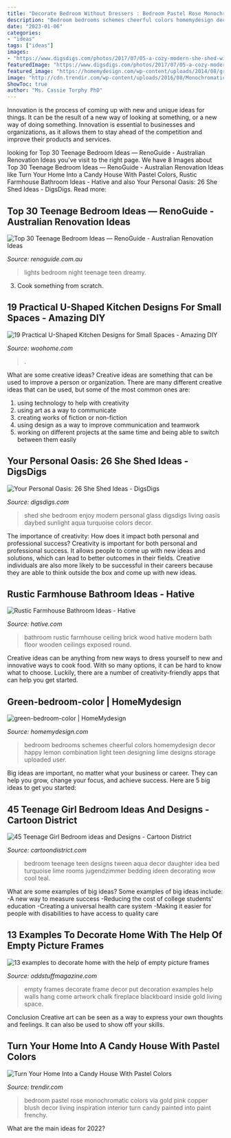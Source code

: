 ```yaml
---
title: "Decorate Bedroom Without Dressers : Bedroom Pastel Rose Monochromatic Colors Via Gold Pink Copper Blush Decor Living Inspiration Interior Turn Candy Painted Into Paint Frenchy"
description: "Bedroom bedrooms schemes cheerful colors homemydesign decor happy lemon combination light teen designing lime designs storage uploaded user"
date: "2023-01-06"
categories:
- "ideas"
tags: ["ideas"]
images:
- "https://www.digsdigs.com/photos/2017/07/05-a-cozy-modern-she-shed-with-a-living-and-bedroom-zone-to-enjoy-seclusion.jpg"
featuredImage: "https://www.digsdigs.com/photos/2017/07/05-a-cozy-modern-she-shed-with-a-living-and-bedroom-zone-to-enjoy-seclusion.jpg"
featured_image: "https://homemydesign.com/wp-content/uploads/2014/08/green-bedroom-color.jpg"
image: "http://cdn.trendir.com/wp-content/uploads/2016/08/Monochromatic-bedroom-1.jpg"
ShowToc: true
author: "Ms. Cassie Torphy PhD"
---
```



Innovation is the process of coming up with new and unique ideas for things. It can be the result of a new way of looking at something, or a new way of doing something. Innovation is essential to businesses and organizations, as it allows them to stay ahead of the competition and improve their products and services.

	

		
looking for Top 30 Teenage Bedroom Ideas — RenoGuide - Australian Renovation Ideas you've visit to the right page. We have 8 Images about Top 30 Teenage Bedroom Ideas — RenoGuide - Australian Renovation Ideas like Turn Your Home Into a Candy House With Pastel Colors, Rustic Farmhouse Bathroom Ideas - Hative and also Your Personal Oasis: 26 She Shed Ideas - DigsDigs. Read more:
		
    
## Top 30 Teenage Bedroom Ideas — RenoGuide - Australian Renovation Ideas

<img loading=lazy src="https://static1.squarespace.com/static/55bebb51e4b036c52ebe8c45/t/56230542e4b079b0ec73d293/1461221509366/blue+night+lights" onerror="this.onerror=null;this.src='https://tse1.mm.bing.net/th?id=OIP.Pl4xYDItVbzl2RNbF1nVwwHaJ4&amp;pid=15.1';" alt="Top 30 Teenage Bedroom Ideas — RenoGuide - Australian Renovation Ideas">

_Source: renoguide.com.au_

>lights bedroom night teenage teen dreamy. 

	

3. Cook something from scratch.

    
## 19 Practical U-Shaped Kitchen Designs For Small Spaces - Amazing DIY

<img loading=lazy src="https://www.woohome.com/wp-content/uploads/2016/01/u-shaped-kitchen-2.jpg" onerror="this.onerror=null;this.src='https://tse3.mm.bing.net/th?id=OIP.fTwRY5RQsWBmLNNJnRlJTwHaKy&amp;pid=15.1';" alt="19 Practical U-Shaped Kitchen Designs for Small Spaces - Amazing DIY">

_Source: woohome.com_

>. 

	

What are some creative ideas?
Creative ideas are something that can be used to improve a person or organization. There are many different creative ideas that can be used, but some of the most common ones are: 
1. using technology to help with creativity 
2. using art as a way to communicate 
3. creating works of fiction or non-fiction 
4. using design as a way to improve communication and teamwork 
5. working on different projects at the same time and being able to switch between them easily 

    
## Your Personal Oasis: 26 She Shed Ideas - DigsDigs

<img loading=lazy src="https://www.digsdigs.com/photos/2017/07/05-a-cozy-modern-she-shed-with-a-living-and-bedroom-zone-to-enjoy-seclusion.jpg" onerror="this.onerror=null;this.src='https://tse3.mm.bing.net/th?id=OIP.mbklUnrometnD6ArnijveAHaJ4&amp;pid=15.1';" alt="Your Personal Oasis: 26 She Shed Ideas - DigsDigs">

_Source: digsdigs.com_

>shed she bedroom enjoy modern personal glass digsdigs living oasis daybed sunlight aqua turquoise colors decor. 

	

The importance of creativity: How does it impact both personal and professional success?
Creativity is important for both personal and professional success. It allows people to come up with new ideas and solutions, which can lead to better outcomes in their fields. Creative individuals are also more likely to be successful in their careers because they are able to think outside the box and come up with new ideas.

    
## Rustic Farmhouse Bathroom Ideas - Hative

<img loading=lazy src="https://hative.com/wp-content/uploads/2016/05/rustic-bathroom/44-rustic-bathroom-ideas.jpg" onerror="this.onerror=null;this.src='https://tse4.mm.bing.net/th?id=OIP.W8_17qck7IKXSFOuSOBI7gHaLH&amp;pid=15.1';" alt="Rustic Farmhouse Bathroom Ideas - Hative">

_Source: hative.com_

>bathroom rustic farmhouse ceiling brick wood hative modern bath floor wooden ceilings exposed round. 

	

Creative ideas can be anything from new ways to dress yourself to new and innovative ways to cook food. With so many options, it can be hard to know what to choose. Luckily, there are a number of creativity-friendly apps that can help you get started.

    
## Green-bedroom-color | HomeMydesign

<img loading=lazy src="https://homemydesign.com/wp-content/uploads/2014/08/green-bedroom-color.jpg" onerror="this.onerror=null;this.src='https://tse4.mm.bing.net/th?id=OIP.aPeH7D-7opKGyPm_h7Dl1AHaJ4&amp;pid=15.1';" alt="green-bedroom-color | HomeMydesign">

_Source: homemydesign.com_

>bedroom bedrooms schemes cheerful colors homemydesign decor happy lemon combination light teen designing lime designs storage uploaded user. 

	

Big ideas are important, no matter what your business or career. They can help you grow, change your focus, and achieve success. Here are 5 big ideas to get you started: 

    
## 45 Teenage Girl Bedroom Ideas And Designs - Cartoon District

<img loading=lazy src="http://www.cartoondistrict.com/wp-content/uploads/2016/02/Teenage-Girl-Bedroom-ideas7.jpg" onerror="this.onerror=null;this.src='https://tse4.mm.bing.net/th?id=OIP.RHSSmDTfIBQtYD2uT9d3VgHaJ4&amp;pid=15.1';" alt="45 Teenage Girl Bedroom ideas and Designs - Cartoon District">

_Source: cartoondistrict.com_

>bedroom teenage teen designs tween aqua decor daughter idea bed turquoise lime rooms jugendzimmer bedding ideen decorating wow cool teal. 

	

What are some examples of big ideas?
Some examples of big ideas include: 
-A new way to measure success 
-Reducing the cost of college students' education 
-Creating a universal health care system
-Making it easier for people with disabilities to have access to quality care

    
## 13 Examples To Decorate Home With The Help Of Empty Picture Frames

<img loading=lazy src="http://oddstuffmagazine.com/wp-content/uploads/2015/02/Empty-Frames-As-Wall-Decor-7-650x668.jpg" onerror="this.onerror=null;this.src='https://tse4.mm.bing.net/th?id=OIP.EpPD4gEsjcGM_HP_MnH1jwHaHn&amp;pid=15.1';" alt="13 examples to decorate home with the help of empty picture frames">

_Source: oddstuffmagazine.com_

>empty frames decorate frame decor put decoration examples help walls hang come artwork chalk fireplace blackboard inside gold living space. 

	

Conclusion
Creative art can be seen as a way to express your own thoughts and feelings. It can also be used to show off your skills.

    
## Turn Your Home Into A Candy House With Pastel Colors

<img loading=lazy src="http://cdn.trendir.com/wp-content/uploads/2016/08/Monochromatic-bedroom-1.jpg" onerror="this.onerror=null;this.src='https://tse2.mm.bing.net/th?id=OIP.7TImT2EY6ndo06Z3eMpW3QHaLG&amp;pid=15.1';" alt="Turn Your Home Into a Candy House With Pastel Colors">

_Source: trendir.com_

>bedroom pastel rose monochromatic colors via gold pink copper blush decor living inspiration interior turn candy painted into paint frenchy. 

	

What are the main ideas for 2022?
 

